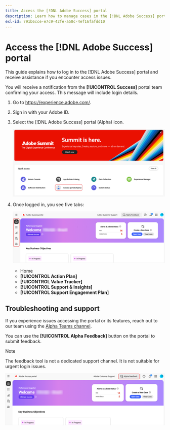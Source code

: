 ```yaml
---
title: Access the [!DNL Adobe Success] portal
description: Learn how to manage cases in the [!DNL Adobe Success] portal.
exl-id: 791b6cce-e7c9-42fe-a50c-4ef16fafdd10
---
```

# Access the [!DNL Adobe Success] portal 

This guide explains how to log in to the [!DNL Adobe Success] portal and receive assistance if you encounter access issues. 

You will receive a notification from the **[!UICONTROL Success]** portal team confirming your access. This message will include login details.   

1. Go to https://experience.adobe.com/. 
1. Sign in with your Adobe ID. 
1. Select the [!DNL Adobe Success] portal (Alpha) icon.

    ![alpha-success-portal-alpha](assets/alpha-success-portal-alpha.png)



1. Once logged in, you see five tabs: 

    ![adobe-success-portal-tabs](assets/adobe-success-portal-tabs.png)


   * Home  
   * **[!UICONTROL Action Plan]** 
   * **[!UICONTROL Value Tracker]** 
   * **[!UICONTROL Support & Insights]**
   * **[!UICONTROL Support Engagement Plan]**

## Troubleshooting and support 

If you experience issues accessing the portal or its features, reach out to our team using the [Alpha Teams channel](https://teams.microsoft.com/l/channel/19:h-GcuAZs9uF05rervqTdx2U27ohYINuRUIfbMte9B-U1@thread.tacv2/General?groupId=02b87789-3475-47e4-94c1-0981f63ae89f&tenantId=fa7b1b5a-7b34-4387-94ae-d2c178decee1).    

You can use the **[!UICONTROL Alpha Feedback]** button on the portal to submit feedback. 

>[!NOTE]
>
>The feedback tool is not a dedicated support channel. It is not suitable for urgent login issues.

![adobe-success-portal-home](assets/adobe-success-portal-home.png)
